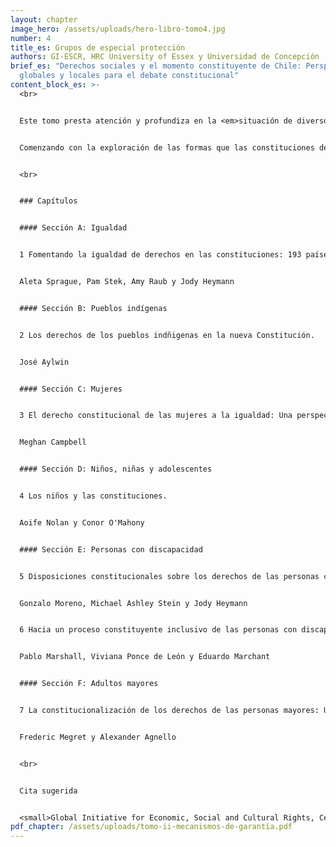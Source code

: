```yaml
---
layout: chapter
image_hero: /assets/uploads/hero-libro-tomo4.jpg
number: 4
title_es: Grupos de especial protección
authors: GI-ESCR, HRC University of Essex y Universidad de Concepción
brief_es: "Derechos sociales y el momento constituyente de Chile: Perspectivas
  globales y locales para el debate constitucional"
content_block_es: >-
  <br>


  Este tomo presta atención y profundiza en la <em>situación de diversos grupos que requieren especial protección de cara a la garantía real y sustantiva de los derechos sociales</em>, poniendo a disposición de quienes leen, una serie de elementos, argumentos y herramientas para incluir estos grupos dentro de la discusión sobre derechos sociales.


  Comenzando con la exploración de las formas que las constituciones de diferentes países utilizan para fomentar la igualdad de derechos en sus países, este tomo presenta reflexiones en torno al rol de la Constitución en la garantía de los derechos sociales de pueblos indígenas, mujeres; niños, niñas y adolescentes; personas con discapacidad y personas adultas mayores.


  <br>


  ### Capítulos


  #### Sección A: Igualdad


  1 Fomentando la igualdad de derechos en las constituciones: 193 países en perspectiva.


  Aleta Sprague, Pam Stek, Amy Raub y Jody Heymann


  #### Sección B: Pueblos indígenas


  2 Los derechos de los pueblos indñigenas en la nueva Constitución.


  José Aylwin


  #### Sección C: Mujeres


  3 El derecho constitucional de las mujeres a la igualdad: Una perspectiva comparada.


  Meghan Campbell


  #### Sección D: Niños, niñas y adolescentes


  4 Los niños y las constituciones.


  Aoife Nolan y Conor O'Mahony


  #### Sección E: Personas con discapacidad


  5 Disposiciones constitucionales sobre los derechos de las personas con discapacidad: Enfoques nacionales y contexto internacional.


  Gonzalo Moreno, Michael Ashley Stein y Jody Heymann


  6 Hacia un proceso constituyente inclusivo de las personas con discapacidad.


  Pablo Marshall, Viviana Ponce de León y Eduardo Marchant


  #### Sección F: Adultos mayores


  7 La constitucionalización de los derechos de las personas mayores: Una práctica emergente.


  Frederic Megret y Alexander Agnello


  <br>


  Cita sugerida


  <small>Global Initiative for Economic, Social and Cultural Rights, Centro de Derechos Humanos de la Universidad de Essex y Universidad de Concepción (2021) Derechos sociales y el momento constituyente de Chile: Perspectivas globales y locales para el debate constitucional. Tomo IV: Grupos de especial protección. Santiago, Chile: Global Initiative for Economic, Social and Cultural Rights. DOI: 10.53110/ZOIT6415.</small>
pdf_chapter: /assets/uploads/tomo-ii-mecanismos-de-garantía.pdf
---
```

